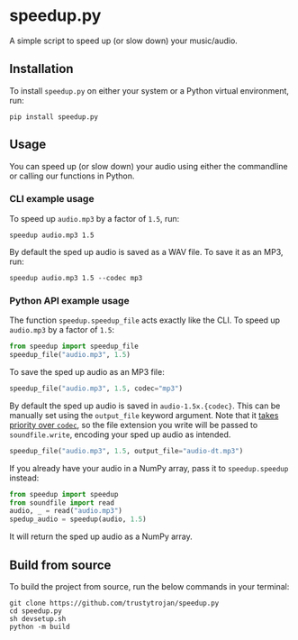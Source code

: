 # speedup.py
A simple script to speed up (or slow down) your music/audio.

## Installation
To install `speedup.py` on either your system or a Python virtual environment, run:
```
pip install speedup.py
```

## Usage
You can speed up (or slow down) your audio using either the commandline or calling our functions in Python.

### CLI example usage
To speed up `audio.mp3` by a factor of `1.5`, run:
```
speedup audio.mp3 1.5
```
By default the sped up audio is saved as a WAV file. To save it as an MP3, run:
```
speedup audio.mp3 1.5 --codec mp3
```

### Python API example usage
The function `speedup.speedup_file` acts exactly like the CLI. To speed up `audio.mp3` by a factor of `1.5`:
```py
from speedup import speedup_file
speedup_file("audio.mp3", 1.5)
```

To save the sped up audio as an MP3 file:
```py
speedup_file("audio.mp3", 1.5, codec="mp3")
```

By default the sped up audio is saved in `audio-1.5x.{codec}`. This can be manually set using the `output_file` keyword argument. Note that it <u>takes priority over `codec`</u>, so the file extension you write will be passed to `soundfile.write`, encoding your sped up audio as intended.
```py
speedup_file("audio.mp3", 1.5, output_file="audio-dt.mp3")
```

If you already have your audio in a NumPy array, pass it to `speedup.speedup` instead:
```py
from speedup import speedup
from soundfile import read
audio, _ = read("audio.mp3")
spedup_audio = speedup(audio, 1.5)
```
It will return the sped up audio as a NumPy array.

## Build from source
To build the project from source, run the below commands in your terminal:
```
git clone https://github.com/trustytrojan/speedup.py
cd speedup.py
sh devsetup.sh
python -m build
```
